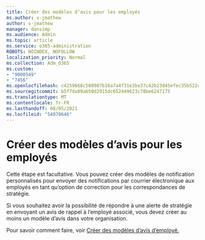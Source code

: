 ```yaml
---
title: Créer des modèles d’avis pour les employés
ms.author: v-jmathew
author: v-jmathew
manager: dansimp
ms.audience: Admin
ms.topic: article
ms.service: o365-administration
ROBOTS: NOINDEX, NOFOLLOW
localization_priority: Normal
ms.collection: Adm_O365
ms.custom:
- "9000549"
- "7456"
ms.openlocfilehash: c4259668c500987b16a7a4f31e3be37c42b23d45efec35b522c95213680299f3
ms.sourcegitcommit: b5f7da89a650d2915dc652449623c78be6247175
ms.translationtype: MT
ms.contentlocale: fr-FR
ms.lasthandoff: 08/05/2021
ms.locfileid: "54070646"
---
```

# <a name="create-employee-notice-templates"></a>Créer des modèles d’avis pour les employés

Cette étape est facultative. Vous pouvez créer des modèles de notification personnalisés pour envoyer des notifications par courrier électronique aux employés en tant qu’option de correction pour les correspondances de stratégie.

Si vous souhaitez avoir la possibilité de répondre à une alerte de stratégie en envoyant un avis de rappel à l’employé associé, vous devez créer au moins un modèle d’avis dans votre organisation.

Pour savoir comment faire, voir [Créer des modèles d’avis d’employé.](https://go.microsoft.com/fwlink/?linkid=2129080)
